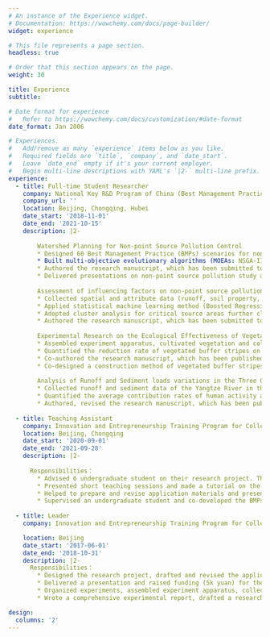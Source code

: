 ```yaml
---
# An instance of the Experience widget.
# Documentation: https://wowchemy.com/docs/page-builder/
widget: experience

# This file represents a page section.
headless: true

# Order that this section appears on the page.
weight: 30

title: Experience
subtitle:

# Date format for experience
#   Refer to https://wowchemy.com/docs/customization/#date-format
date_format: Jan 2006

# Experiences.
#   Add/remove as many `experience` items below as you like.
#   Required fields are `title`, `company`, and `date_start`.
#   Leave `date_end` empty if it's your current employer.
#   Begin multi-line descriptions with YAML's `|2-` multi-line prefix.
experience:
  - title: Full-time Student Researcher
    company: National Key R&D Program of China (Best Management Practices for Non-point Source Pollution Control in the Three Gorges Reservoir Region (2017YFC0505303))
    company_url: ''
    location: Beijing, Chongqing, Hubei
    date_start: '2018-11-01'
    date_end: '2021-10-15'
    description: |2-
    
        Watershed Planning for Non-point Source Pollution Control
        * Designed 60 Best Management Practice (BMPs) scenarios for non-point source pollution control and developed a database comprising the ecological effectiveness and costs of each BMPs scenario
        * Built multi-objective evolutionary algorithms (MOEAs: NSGA-II, NSGA-III, MOEA/D) to find the watershed planning with optimal ecological-economical effectiveness, compared the performance of MOEAs in multi-objectives watershed planning problem. For the same ecological objective, The watershed plans proposed in this study cost nearly 50% those of unoptimized watershed planning
        * Authored the research manuscript, which has been submitted to the journal (under review)
        * Delivered presentations on non-point source pollution study and watershed planning to graduate students
        
        Assessment of influencing factors on non-point source pollution critical source areas
        * Collected spatial and attribute data (runoff, soil property, land use and meteorological data, etc.), developed a semi-distributed model (AnnAGNPS) for the study watershed and identified the critical source areas of non-point source pollution
        * Applied statistical machine learning method (Boosted Regression Tree) to identify the dominant NPSP influencing factors of critical source areas as well as the non-linear relationships and thresholds associated with the pollutant loads that watershed managers should be aware of
        * Adopted cluster analysis for critical source areas further classification and proposed suitable BMPs scenarios for decision makers
        * Authored the research manuscript, which has been submitted to the journal (under review)
        
        Experimental Research on the Ecological Effectiveness of Vegetated Buffer Stripes
        * Assembled experiment apparatus, cultivated vegetation and collected water samples in the field experiments, measured water quality indicators in the laboratory
        * Quantified the reduction rate of vegetated buffer stripes on sediment, total nitrogen and total phosphorus, identified the optimal width of stripe and vegetation type for non-point source pollution control in the Three Gorges Reservoir Region
        * Co-authored the research manuscript, which has been published
        * Co-designed a construction method of vegetated buffer stripes, which is particularly beneficial for non-point source pollution control in sloping areas. This method has been published as a patent
        
        Analysis of Runoff and Sediment loads variations in the Three Gorges Reservoir Region
        * Collected runoff and sediment data of the Yangtze River in the Three Gorges Reservoir Region (2002-2017), applied Mann-Kendall test and Double Cumulative Curve to analyze the trends and mutation points of long-term runoff and sediment loads
        * Quantified the average contribution rates of human activity and climate change factors to runoff and sediment loads variation, which further validated the ecological impact of the construction of Three Gorges Dam
        * Authored, revised the research manuscript, which has been published
        
  - title: Teaching Assistant
    company: Innovation and Entrepreneurship Training Program for College Students (BMPs Selection System For Non-point Spurce Pollution Control)
    location: Beijing, Chongqing
    date_start: '2020-09-01'
    date_end: '2021-09-28'
    description: |2-
      
      Responsibilities：
        * Advised 6 undergraduate student on their research project. The study focuses on developing an efficient and simple tool for identifying potentially useful BMPs for non-point source pollution control, which provides data support for decision makers and is beneficial for watershed planning
        * Presented short teaching sessions and made a tutorial on the basic functionalities of the AnnAGNPS model, and how to use it to evaluate the ecological effectiveness of management practices
        * Helped to prepare and revise application materials and presentations for the final defense
        * Supervised an undergraduate student and co-developed the BMPs selection system software
    
  - title: Leader
    company: Innovation and Entrepreneurship Training Program for College Students (Study on the Soil Erosion Resistance Characteristics of Different Vegetation Pattern)

    location: Beijing 
    date_start: '2017-06-01'
    date_end: '2018-10-31'
    description: |2-
      Responsibilities：
        * Designed the research project, drafted and revised the application materials
        * Delivered a presentation and raised funding (5k yuan) for the research project 
        * Organized experiments, assembled experiment apparatus, collected sediment samples and measured sediment loads during every experiment
        * Wrote a comprehensive experimental report, drafted a research manuscript, delivered a presentation on the experimental results of the study to academic advisors

design:
  columns: '2'
---
```

